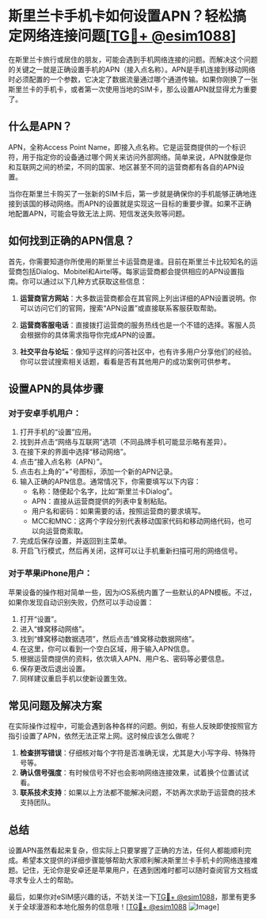 # 斯里兰卡手机卡如何设置APN？轻松搞定网络连接问题[[TG💪+ @esim1088](https://t.me/s/esim1088)]

在斯里兰卡旅行或居住的朋友，可能会遇到手机网络连接的问题。而解决这个问题的关键之一就是正确设置手机的APN（接入点名称）。APN是手机连接到移动网络时必须配置的一个参数，它决定了数据流量通过哪个通道传输。如果你刚换了一张斯里兰卡的手机卡，或者第一次使用当地的SIM卡，那么设置APN就显得尤为重要了。

## 什么是APN？

APN，全称Access Point Name，即接入点名称。它是运营商提供的一个标识符，用于指定你的设备通过哪个网关来访问外部网络。简单来说，APN就像是你和互联网之间的桥梁，不同的国家、地区甚至不同的运营商都有各自的APN设置。

当你在斯里兰卡购买了一张新的SIM卡后，第一步就是确保你的手机能够正确地连接到该国的移动网络。而APN的设置就是实现这一目标的重要步骤。如果不正确地配置APN，可能会导致无法上网、短信发送失败等问题。

## 如何找到正确的APN信息？

首先，你需要知道你所使用的斯里兰卡运营商是谁。目前在斯里兰卡比较知名的运营商包括Dialog、Mobitel和Airtel等。每家运营商都会提供相应的APN设置指南。你可以通过以下几种方式获取这些信息：

1. **运营商官方网站**：大多数运营商都会在其官网上列出详细的APN设置说明。你可以访问它们的官网，搜索“APN设置”或直接联系客服获取帮助。
   
2. **运营商客服电话**：直接拨打运营商的服务热线也是一个不错的选择。客服人员会根据你的具体需求指导你完成APN的设置。

3. **社交平台与论坛**：像知乎这样的问答社区中，也有许多用户分享他们的经验。你可以尝试搜索相关话题，看看是否有其他用户的成功案例可供参考。

## 设置APN的具体步骤

### 对于安卓手机用户：

1. 打开手机的“设置”应用。
2. 找到并点击“网络与互联网”选项（不同品牌手机可能显示略有差异）。
3. 在接下来的界面中选择“移动网络”。
4. 点击“接入点名称（APN）”。
5. 点击右上角的“+”号图标，添加一个新的APN记录。
6. 输入正确的APN信息。通常情况下，你需要填写以下内容：
   - 名称：随便起个名字，比如“斯里兰卡Dialog”。
   - APN：直接从运营商提供的列表中复制粘贴。
   - 用户名和密码：如果需要的话，按照运营商的要求填写。
   - MCC和MNC：这两个字段分别代表移动国家代码和移动网络代码，也可以向运营商索取。
7. 完成后保存设置，并返回到主菜单。
8. 开启飞行模式，然后再关闭，这样可以让手机重新扫描可用的网络信号。

### 对于苹果iPhone用户：

苹果设备的操作相对简单一些，因为iOS系统内置了一些默认的APN模板。不过，如果你发现自动识别失败，仍然可以手动设置：

1. 打开“设置”。
2. 进入“蜂窝移动网络”。
3. 找到“蜂窝移动数据选项”，然后点击“蜂窝移动数据网络”。
4. 在这里，你可以看到一个空白区域，用于输入APN信息。
5. 根据运营商提供的资料，依次填入APN、用户名、密码等必要信息。
6. 保存更改后退出设置。
7. 同样建议重启手机以使新设置生效。

## 常见问题及解决方案

在实际操作过程中，可能会遇到各种各样的问题。例如，有些人反映即使按照官方指引设置了APN，依然无法正常上网。这时候应该怎么做呢？

1. **检查拼写错误**：仔细核对每个字符是否准确无误，尤其是大小写字母、特殊符号等。
2. **确认信号强度**：有时候信号不好也会影响网络连接效果，试着换个位置试试看。
3. **联系技术支持**：如果以上方法都不能解决问题，不妨再次求助于运营商的技术支持团队。

## 总结

设置APN虽然看起来复杂，但实际上只要掌握了正确的方法，任何人都能顺利完成。希望本文提供的详细步骤能够帮助大家顺利解决斯里兰卡手机卡的网络连接难题。记住，无论你是安卓还是苹果用户，在遇到困难时都可以随时查阅官方文档或寻求专业人士的帮助。

最后，如果你对eSIM感兴趣的话，不妨关注一下[TG💪+ @esim1088](https://t.me/s/esim1088)，那里有更多关于全球漫游和本地化服务的信息哦！[[TG💪+ @esim1088](https://t.me/s/esim1088) ![Image](https://i.postimg.cc/4NQfJmqS/Snipaste-2025-05-13-00-14-12.png)]
